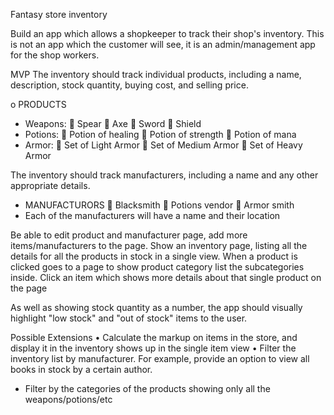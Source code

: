 Fantasy store inventory

Build an app which allows a shopkeeper to track their shop's inventory. This is not an app which the customer will see, it is an admin/management app for the shop workers.

MVP
The inventory should track individual products, including a name, description, stock quantity, buying cost, and selling price.

o	PRODUCTS
-	Weapons:
	Spear
	Axe
	Sword
	Shield
-	Potions:
	Potion of healing
	Potion of strength
	Potion of mana
-	Armor:
	Set of Light Armor
	Set of Medium Armor
	Set of Heavy Armor

The inventory should track manufacturers, including a name and any other appropriate details.
-	MANUFACTURORS
	Blacksmith
	Potions vendor
	Armor smith
-	Each of the manufacturers will have a name and their location

Be able to edit product and manufacturer page, add more items/manufacturers to the page.
    Show an inventory page, listing all the details for all the products in stock in a single view. 
    When a product is clicked goes to a page to show product category list the subcategories inside. Click an item which shows more details about that single product on the page
	
As well as showing stock quantity as a number, the app should visually highlight "low stock" and "out of stock" items to the user. 

Possible Extensions
•	Calculate the markup on items in the store, and display it in the inventory shows up in the single item view
•	Filter the inventory list by manufacturer. For example, provide an option to view all books in stock by a certain author.
-	Filter by the categories of the products showing only all the weapons/potions/etc
